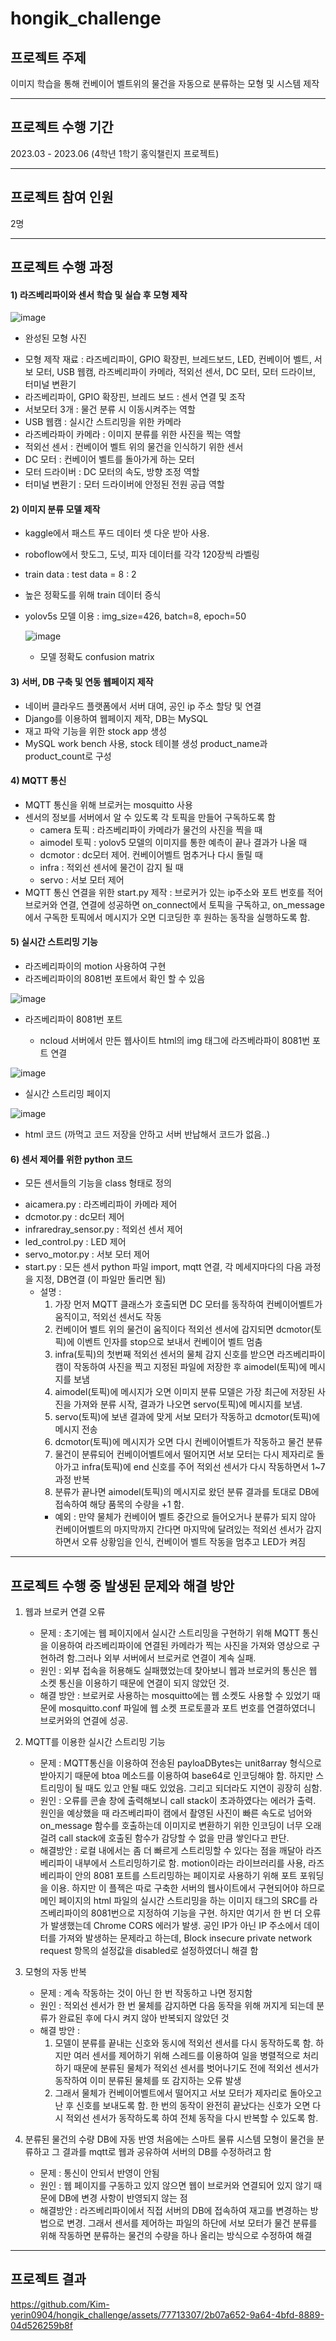 # hongik_challenge
## 프로젝트 주제
이미지 학습을 통해 컨베이어 벨트위의 물건을 자동으로 분류하는 모형 및 시스템 제작

---
## 프로젝트 수행 기간
2023.03 - 2023.06 (4학년 1학기 홍익챌린지 프로젝트)

---
## 프로젝트 참여 인원
2명

---
## 프로젝트 수행 과정
#### 1) 라즈베리파이와 센서 학습 및 실습 후 모형 제작
   
   ![image](https://github.com/Kim-yerin0904/hongik_challenge/assets/77713307/1cb021d3-162e-4d04-9d08-ea3d3c9cad35)
   + 완성된 모형 사진

  - 모형 제작 재료 : 라즈베리파이, GPIO 확장핀, 브레드보드, LED, 컨베이어 벨트, 서보 모터, USB 웹캠, 라즈베리파이 카메라, 적외선 센서, DC 모터, 모터 드라이브, 터미널 변환기
  - 라즈베리파이, GPIO 확장핀, 브레드 보드 : 센서 연결 및 조작
  - 서보모터 3개 : 물건 분류 시 이동시켜주는 역할
  - USB 웹캠 : 실시간 스트리밍을 위한 카메라
  - 라즈베라파이 카메라 : 이미지 분류를 위한 사진을 찍는 역할
  - 적외선 센서 : 컨베이어 벨트 위의 물건을 인식하기 위한 센서
  - DC 모터 : 컨베이어 벨트를 돌아가게 하는 모터
  - 모터 드라이버 : DC 모터의 속도, 방향 조정 역할
  - 터미널 변환기 : 모터 드라이버에 안정된 전원 공급 역할
    
#### 2) 이미지 분류 모델 제작
  - kaggle에서 패스트 푸드 데이터 셋 다운 받아 사용.
  - roboflow에서 핫도그, 도넛, 피자 데이터를 각각 120장씩 라벨링
  - train data : test data = 8 : 2
  - 높은 정확도를 위해 train 데이터 증식
  - yolov5s 모델 이용 : img_size=426, batch=8, epoch=50
    
    ![image](https://github.com/Kim-yerin0904/hongik_challenge/assets/77713307/9cc90501-45ec-4f5a-b0c7-85caad902f0f)
    + 모델 정확도 confusion matrix
  
#### 3) 서버, DB 구축 및 연동 웹페이지 제작
  - 네이버 클라우드 플랫폼에서 서버 대여, 공인 ip 주소 할당 및 연결
  - Django를 이용하여 웹페이지 제작, DB는 MySQL
  - 재고 파악 기능을 위한 stock app 생성
  - MySQL work bench 사용, stock 테이블 생성 product_name과 product_count로 구성
    
#### 4) MQTT 통신
  - MQTT 통신을 위해 브로커는 mosquitto 사용
  - 센서의 정보를 서버에서 알 수 있도록 각 토픽을 만들어 구독하도록 함
    + camera 토픽 : 라즈베리파이 카메라가 물건의 사진을 찍을 때
    + aimodel 토픽 : yolov5 모델의 이미지를 통한 예측이 끝나 결과가 나올 때
    + dcmotor : dc모터 제어. 컨베이어벨트 멈추거나 다시 돌릴 때
    + infra : 적외선 센서에 물건이 감지 될 때
    + servo : 서보 모터 제어
  - MQTT 통신 연결을 위한 start.py 제작 : 브로커가 있는 ip주소와 포트 번호를 적어 브로커와 연결, 연결에 성공하면 on_connect에서 토픽을 구독하고, on_message에서 구독한 토픽에서 메시지가 오면 디코딩한 후 원하는 동작을 실행하도록 함.
      
#### 5) 실시간 스트리밍 기능
  - 라즈베리파이의 motion 사용하여 구현
  - 라즈베리파이의 8081번 포트에서 확인 할 수 있음
    
![image](https://github.com/Kim-yerin0904/hongik_challenge/assets/77713307/8d439599-b82a-4057-982c-45f1f73dc15d)
+ 라즈베리파이 8081번 포트
  
  - ncloud 서버에서 만든 웹사이트 html의 img 태그에 라즈베라파이 8081번 포트 연결
    
![image](https://github.com/Kim-yerin0904/hongik_challenge/assets/77713307/5aa5068e-b4e7-4def-97ba-9da4e3795a6d)
+ 실시간 스트리밍 페이지
  
![image](https://github.com/Kim-yerin0904/hongik_challenge/assets/77713307/694546e5-1ed2-4a0d-9665-8c65a7a79fce)
+ html 코드 (까먹고 코드 저장을 안하고 서버 반납해서 코드가 없음..)

#### 6) 센서 제어를 위한 python 코드
  - 모든 센서들의 기능을 class 형태로 정의 
   + aicamera.py : 라즈베리파이 카메라 제어
   + dcmotor.py : dc모터 제어
   + infraredray_sensor.py : 적외선 센서 제어
   + led_control.py : LED 제어
   + servo_motor.py : 서보 모터 제어
   + start.py : 모든 센서 python 파일 import, mqtt 연결, 각 메세지마다의 다음 과정을 지정, DB연결 (이 파일만 돌리면 됨)
        - 설명 :
           1) 가장 먼저 MQTT 클래스가 호출되면 DC 모터를 동작하여 컨베이어벨트가 움직이고, 적외선 센서도 작동
           2) 컨베이어 벨트 위의 물건이 움직이다 적외선 센서에 감지되면 dcmotor(토픽)에 이벤트 인자를 stop으로 보내서 컨베이어 벨트 멈춤
           3) infra(토픽)의 첫번째 적외선 센서의 물체 감지 신호를 받으면 라즈베리파이 캠이 작동하여 사진을 찍고 지정된 파일에 저장한 후 aimodel(토픽)에 메시지를 보냄
           4) aimodel(토픽)에 메시지가 오면 이미지 분류 모델은 가장 최근에 저장된 사진을 가져와 분류 시작, 결과가 나오면 servo(토픽)에 메시지를 보냄.
           5) servo(토픽)에 보낸 결과에 맞게 서보 모터가 작동하고 dcmotor(토픽)에 메시지 전송
           6) dcmotor(토픽)에 메시지가 오면 다시 컨베이어벨트가 작동하고 물건 분류
           7) 물건이 분류되어 컨베이어벨트에서 떨어지면 서보 모터는 다시 제자리로 돌아가고 infra(토픽)에 end 신호를 주어 적외선 센서가 다시 작동하면서 1~7과정 반복
           8) 분류가 끝나면 aimodel(토픽)의 메시지로 왔던 분류 결과를 토대로 DB에 접속하여 해당 품목의 수량을 +1 함.
           * 예외 : 만약 물체가 컨베이어 벨트 중간으로 들어오거나 분류가 되지 않아 컨베이어벨트의 마지막까지 간다면 마지막에 달려있는 적외선 센서가 감지하면서 오류 상황임을 인식, 컨베이어 벨트 작동을 멈추고 LED가 켜짐
          
     
---
## 프로젝트 수행 중 발생된 문제와 해결 방안
1) 웹과 브로커 연결 오류
   - 문제 : 초기에는 웹 페이지에서 실시간 스트리밍을 구현하기 위해 MQTT 통신을 이용하여 라즈베리파이에 연결된 카메라가 찍는 사진을 가져와 영상으로 구현하려 함.그러나 외부 서버에서 브로커로 연결이 계속 실패.
   - 원인 : 외부 접속을 허용해도 실패했었는데 찾아보니 웹과 브로커의 통신은 웹 소켓 통신을 이용하기 때문에 연결이 되지 않았던 것.
   - 해결 방안 : 브로커로 사용하는 mosquitto에는 웹 소켓도 사용할 수 있었기 때문에 mosquitto.conf 파일에 웹 소켓 프로토콜과 포트 번호를 연결하였더니 브로커와의 연결에 성공.
     
2) MQTT를 이용한 실시간 스트리밍 기능
   - 문제 : MQTT통신을 이용하여 전송된 payloaDBytes는 unit8array 형식으로 받아지기 때문에 btoa 메소드를 이용하여 base64로 인코딩해야 함. 하지만 스트리밍이 될 때도 있고 안될 때도 있었음. 그리고 되더라도 지연이 굉장히 심함. 
   - 원인 : 오류를 콘솔 창에 출력해보니 call stack이 초과하였다는 에러가 출력. 원인을 예상했을 때 라즈베리파이 캠에서 촬영된 사진이 빠른 속도로 넘어와 on_message 함수를 호출하는데 이미지로 변환하기 위한 인코딩이 너무 오래 걸려 call stack에 호출된 함수가 감당할 수 없을 만큼 쌓인다고 판단.
   - 해결방안 : 로컬 내에서는 좀 더 빠르게 스트리밍할 수 있다는 점을 깨달아 라즈베리파이 내부에서 스트리밍하기로 함. motion이라는 라이브러리를 사용, 라즈베리파이 안의 8081 포트를 스트리밍하는 페이지로 사용하기 위해 포트 포워딩을 이용. 하지만 이 플젝은 따로 구축한 서버의 웹사이트에서 구현되어야 하므로 메인 페이지의 html 파일의 실시간 스트리밍을 하는 이미지 태그의 SRC를 라즈베리파이의 8081번으로 지정하여 기능을 구현. 하지만 여기서 한 번 더 오류가 발생했는데 Chrome CORS 에러가 발생. 공인 IP가 아닌 IP 주소에서 데이터를 가져와 발생하는 문제라고 하는데, Block insecure private network request 항목의 설정값을 disabled로 설정하였더니 해결 함

3) 모형의 자동 반복
   - 문제 : 계속 작동하는 것이 아닌 한 번 작동하고 나면 정지함
   - 원인 : 적외선 센서가 한 번 물체를 감지하면 다음 동작을 위해 꺼지게 되는데 분류가 완료된 후에 다시 켜지 않아 반복되지 않았던 것
   - 해결 방안 :
     1) 모델이 분류를 끝내는 신호와 동시에 적외선 센서를 다시 동작하도록 함. 하지만 여러 센서를 제어하기 위해 스레드를 이용하여 일을 병렬적으로 처리하기 때문에 분류된 물체가 적외선 센서를 벗어나기도 전에 적외선 센서가 동작하여 이미 분류된 물체를 또 감지하는 오류 발생
     2) 그래서 물체가 컨베이어벨트에서 떨어지고 서보 모터가 제자리로 돌아오고 난 후 신호를 보내도록 함. 한 번의 동작이 완전히 끝났다는 신호가 오면 다시 적외선 센서가 동작하도록 하여 전체 동작을 다시 반복할 수 있도록 함.

 4) 분류된 물건의 수량 DB에 자동 반영
    처음에는 스마트 물류 시스템 모형이 물건을 분류하고 그 결과를 mqtt로 웹과 공유하여 서버의 DB를 수정하려고 함
    - 문제 : 통신이 안되서 반영이 안됨
    - 원인 : 웹 페이지를 구동하고 있지 않으면 웹이 브로커와 연결되어 있지 않기 때문에 DB에 변경 사항이 반영되지 않는 점
    - 해결방안 : 라즈베리파이에서 직접 서버의 DB에 접속하여 재고를 변경하는 방법으로 변경. 그래서 센서를 제어하는 파일의 하단에 서보 모터가 물건 분류를 위해 작동하면 분류하는 물건의 수량을 하나 올리는 방식으로 수정하여 해결
      
---
## 프로젝트 결과
   
https://github.com/Kim-yerin0904/hongik_challenge/assets/77713307/2b07a652-9a64-4bfd-8889-04d526259b8f


